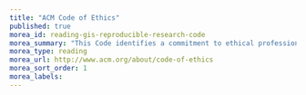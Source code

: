 ```yaml
---
title: "ACM Code of Ethics"
published: true
morea_id: reading-gis-reproducible-research-code
morea_summary: "This Code identifies a commitment to ethical professional conduct through 24 statements of personal responsibility."
morea_type: reading
morea_url: http://www.acm.org/about/code-of-ethics
morea_sort_order: 1
morea_labels:
---
```

